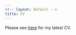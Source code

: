 ```yaml
---
<!-- layout: default -->
title: CV
---
```


Please see [here](https://github.com/trmcdade/trmcdade.github.io/files/5821192/McDade_CV.pdf) for my latest CV.
<!-- Please see [here]("/assets/cv/McDade_CV.pdf") for my latest CV. -->
